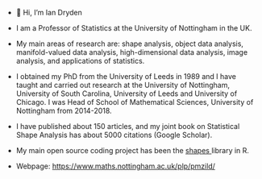 - 👋 Hi, I’m Ian Dryden

- I am a Professor of Statistics at the University of Nottingham in the UK. 

- My main areas of research are: shape analysis, object data analysis, manifold-valued data analysis, high-dimensional data analysis, image analysis, and applications of statistics. 

- I obtained my PhD from the University of Leeds in 1989 and I have taught and carried out research at the University of Nottingham, University of South Carolina, University of Leeds and University of Chicago. I was Head of School of Mathematical Sciences, University of Nottingham from 2014-2018. 

- I have published about 150 articles, and my joint book on Statistical Shape Analysis has about 5000 citations (Google Scholar). 

- My main open source coding project has been the <A href=https://cran.r-project.org/web/packages/shapes/index.html > shapes </A> library in R.  

- Webpage: https://www.maths.nottingham.ac.uk/plp/pmzild/
 
<!--- - 👋 Hi, I’m Ian Dryden
- 👀 I’m interested in Statistics
- 🌱 I’m currently learning Statistics
- 💞️ I’m looking to collaborate on Statistics
- 📫 How to reach me ian DOT dryden AT nottingham DOT ac DOT uk
iandryden/iandryden is a ✨ special ✨ repository because its `README.md` (this file) appears on your GitHub profile.
You can click the Preview link to take a look at your changes.
--->
